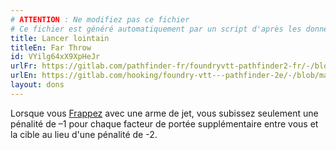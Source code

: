 ```yaml
---
# ATTENTION : Ne modifiez pas ce fichier
# Ce fichier est généré automatiquement par un script d'après les données du module Foundry VTT officiel et de sa traduction
title: Lancer lointain
titleEn: Far Throw
id: VYilg64xX9XpHeJr
urlFr: https://gitlab.com/pathfinder-fr/foundryvtt-pathfinder2-fr/-/blob/master/data/feats/VYilg64xX9XpHeJr.htm
urlEn: https://gitlab.com/hooking/foundry-vtt---pathfinder-2e/-/blob/master/packs/data/feats.db/far-throw.json
layout: dons
---
```

Lorsque vous [Frappez](../actions/frapper.md) avec une arme de jet, vous subissez seulement une pénalité de –1 pour chaque facteur de portée supplémentaire entre vous et la cible au lieu d'une pénalité de -2.
